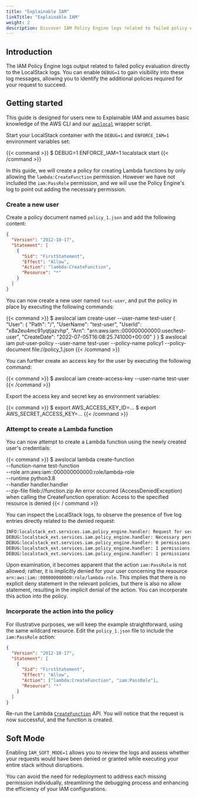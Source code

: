 ```yaml
---
title: "Explainable IAM"
linkTitle: "Explainable IAM"
weight: 2
description: Discover IAM Policy Engine logs related to failed policy evaluation
---
```


## Introduction

The IAM Policy Engine logs output related to failed policy evaluation directly to the LocalStack logs. You can enable `DEBUG=1` to gain visibility into these log messages, allowing you to identify the additional policies required for your request to succeed.

## Getting started

This guide is designed for users new to Explainable IAM and assumes basic knowledge of the AWS CLI and our [`awslocal`](https://github.com/localstack/awscli-local) wrapper script.

Start your LocalStack container with the `DEBUG=1` and `ENFORCE_IAM=1` environment variables set:

{{< command >}}
$ DEBUG=1 ENFORCE_IAM=1 localstack start
{{< /command >}}

In this guide, we will create a policy for creating Lambda functions by only allowing the `lambda:CreateFunction` permission. However we have not included the `iam:PassRole` permission, and we will use the Policy Engine's log to point out adding the necessary permission.

### Create a new user

Create a policy document named `policy_1.json` and add the following content:

```json
{
  "Version": "2012-10-17",
  "Statement": [
    {
      "Sid": "FirstStatement",
      "Effect": "Allow",
      "Action": "lambda:CreateFunction",
      "Resource": "*"
    }
  ]
}
```

You can now create a new user named `test-user`, and put the policy in place by executing the following commands:

{{< command >}}
$ awslocal iam create-user --user-name test-user
<disable-copy>
{
    "User": {
        "Path": "/",
        "UserName": "test-user",
        "UserId": "x8a2eu4mc91yqtjazvhp",
        "Arn": "arn:aws:iam::000000000000:user/test-user",
        "CreateDate": "2022-07-05T16:08:25.741000+00:00"
    }
}
</disable-copy>
$ awslocal iam put-user-policy --user-name test-user --policy-name policy1 --policy-document file://policy_1.json
{{< /command >}}

You can further create an access key for the user by executing the following command:

{{< command >}}
$ awslocal iam create-access-key --user-name test-user
{{< /command >}}

Export the access key and secret key as environment variables:

{{< command >}}
$ export AWS_ACCESS_KEY_ID=...
$ export AWS_SECRET_ACCESS_KEY=...
{{< /command >}}

### Attempt to create a Lambda function

You can now attempt to create a Lambda function using the newly created user's credentials:

{{< command >}}
$ awslocal lambda create-function \
    --function-name test-function \
    --role arn:aws:iam::000000000000:role/lambda-role \
    --runtime python3.8 \
    --handler handler.handler \
    --zip-file fileb://function.zip
<disable-copy>
An error occurred (AccessDeniedException) when calling the CreateFunction operation: Access to the specified resource is denied
</disable-copy>
{{< / command >}}

You can inspect the LocalStack logs, to observe the presence of five log entries directly related to the denied request:

```bash
INFO:localstack_ext.services.iam.policy_engine.handler: Request for service lambda for operation CreateFunction denied.
DEBUG:localstack_ext.services.iam.policy_engine.handler: Necessary permissions for this action: ["Action 'lambda:CreateFunction' for 'arn:aws:lambda:us-east-1:000000000000:function:test-function'", "Action 'iam:PassRole' for 'arn:aws:iam::000000000000:role/lambda-role'"]
DEBUG:localstack_ext.services.iam.policy_engine.handler: 0 permissions have been explicitly denied: []
DEBUG:localstack_ext.services.iam.policy_engine.handler: 1 permissions have been explicitly allowed: ["Action 'lambda:CreateFunction' for 'arn:aws:lambda:us-east-1:000000000000:function:test-function'"]
DEBUG:localstack_ext.services.iam.policy_engine.handler: 1 permissions have been implicitly denied: ["Action 'iam:PassRole' for 'arn:aws:iam::000000000000:role/lambda-role'"]
```

Upon examination, it becomes apparent that the action `iam:PassRole` is not allowed; rather, it is implicitly denied for your user concerning the resource `arn:aws:iam::000000000000:role/lambda-role`. This implies that there is no explicit deny statement in the relevant policies, but there is also no allow statement, resulting in the implicit denial of the action. You can incorporate this action into the policy. 

### Incorporate the action into the policy

For illustrative purposes, we will keep the example straightforward, using the same wildcard resource. Edit the `policy_1.json` file to include the `iam:PassRole` action:

```json
{
  "Version": "2012-10-17",
  "Statement": [
    {
      "Sid": "FirstStatement",
      "Effect": "Allow",
      "Action": ["lambda:CreateFunction", "iam:PassRole"],
      "Resource": "*"
    }
  ]
}
```

Re-run the Lambda [`CreateFunction`](https://docs.aws.amazon.com/lambda/latest/dg/API_CreateFunction.html) API. You will notice that the request is now successful, and the function is created.

## Soft Mode

Enabling `IAM_SOFT_MODE=1` allows you to review the logs and assess whether your requests would have been denied or granted while executing your entire stack without disruptions. 

You can avoid the need for redeployment to address each missing permission individually, streamlining the debugging process and enhancing the efficiency of your IAM configurations.
